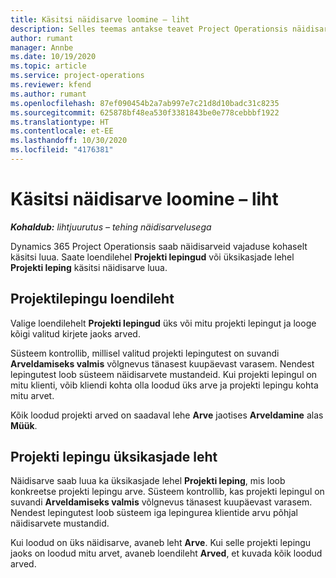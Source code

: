 ```yaml
---
title: Käsitsi näidisarve loomine – liht
description: Selles teemas antakse teavet Project Operationsis näidisarvete käsitsi loomise kohta.
author: rumant
manager: Annbe
ms.date: 10/19/2020
ms.topic: article
ms.service: project-operations
ms.reviewer: kfend
ms.author: rumant
ms.openlocfilehash: 87ef090454b2a7ab997e7c21d8d10badc31c8235
ms.sourcegitcommit: 625878bf48ea530f3381843be0e778cebbbf1922
ms.translationtype: HT
ms.contentlocale: et-EE
ms.lasthandoff: 10/30/2020
ms.locfileid: "4176381"
---
```

# <a name="create-a-manual-proforma-invoice---lite"></a>Käsitsi näidisarve loomine – liht

_**Kohaldub:** lihtjuurutus – tehing näidisarvelusega_

Dynamics 365 Project Operationsis saab näidisarveid vajaduse kohaselt käsitsi luua. Saate loendilehel **Projekti lepingud** või üksikasjade lehel **Projekti leping** käsitsi näidisarve luua.

##  <a name="project-contracts-list-page"></a>Projektilepingu loendileht

Valige loendilehelt **Projekti lepingud** üks või mitu projekti lepingut ja looge kõigi valitud kirjete jaoks arved.

Süsteem kontrollib, millisel valitud projekti lepingutest on suvandi **Arveldamiseks valmis** võlgnevus tänasest kuupäevast varasem. Nendest lepingutest loob süsteem näidisarvete mustandeid. Kui projekti lepingul on mitu klienti, võib kliendi kohta olla loodud üks arve ja projekti lepingu kohta mitu arvet.

Kõik loodud projekti arved on saadaval lehe **Arve** jaotises **Arveldamine** alas **Müük**.

## <a name="project-contract-details-page"></a>Projekti lepingu üksikasjade leht

Näidisarve saab luua ka üksikasjade lehel **Projekti leping**, mis loob konkreetse projekti lepingu arve. Süsteem kontrollib, kas projekti lepingul on suvandi **Arveldamiseks valmis** võlgnevus tänasest kuupäevast varasem. Nendest lepingutest loob süsteem iga lepingurea klientide arvu põhjal näidisarvete mustandid.

Kui loodud on üks näidisarve, avaneb leht **Arve**. Kui selle projekti lepingu jaoks on loodud mitu arvet, avaneb loendileht **Arved**, et kuvada kõik loodud arved.
